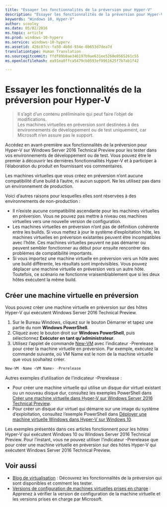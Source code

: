 ```yaml
---
title: "Essayer les fonctionnalités de la préversion pour Hyper-V"
description: "Essayer les fonctionnalités de la préversion pour Hyper-V"
keywords: "Windows 10, Hyper-V"
author: scooley
ms.date: 05/02/2016
ms.topic: article
ms.prod: windows-10-hyperv
ms.service: windows-10-hyperv
ms.assetid: 426c87cc-fa50-4b8d-934e-0b653d7dea7d
translationtype: Human Translation
ms.sourcegitcommit: ffdf89b0ae346197b9ae631ee5260e0565261c55
ms.openlocfilehash: ea91ea0ffca5479cb0593ef9961625f7b7ab1f42

---
```


# Essayer les fonctionnalités de la préversion pour Hyper-V

> Il s’agit d’un contenu préliminaire qui peut faire l’objet de modifications.  
  Les machines virtuelles en préversion sont destinées à des environnements de développement ou de test uniquement, car Microsoft n’en assure pas le support.

Accédez en avant-première aux fonctionnalités de la préversion pour Hyper-V sur Windows Server 2016 Technical Preview pour les tester dans vos environnements de développement ou de test. Vous pouvez être le premier à découvrir les dernières fonctionnalités Hyper-V et à participer à l’élaboration du produit en fournissant vos commentaires.

Les machines virtuelles que vous créez en préversion n’ont aucune compatibilité d’une build à l’autre, ni aucun support.  Ne les utilisez pas dans un environnement de production.

Voici d’autres raisons pour lesquelles elles sont réservées à des environnements de non-production :

* Il n’existe aucune compatibilité ascendante pour les machines virtuelles en préversion. Vous ne pouvez pas mettre à niveau ces machines virtuelles vers une nouvelle version de configuration.
* Les machines virtuelles en préversion n’ont pas de définition cohérente entre les builds. Si vous mettez à jour le système d’exploitation hôte, les machines virtuelles en préversion existantes peuvent être incompatibles avec l’hôte. Ces machines virtuelles peuvent ne pas démarrer ou peuvent sembler fonctionner au début pour ensuite rencontrer des problèmes de compatibilité importants.
* Si vous importez une machine virtuelle en préversion vers un hôte avec une build différente, les résultats sont imprévisibles. Vous pouvez déplacer une machine virtuelle en préversion vers un autre hôte. Toutefois, ce scénario ne fonctionne vraisemblablement que si les deux hôtes exécutent la même build.

## Créer une machine virtuelle en préversion

Vous pouvez créer une machine virtuelle en préversion sur des hôtes Hyper-V qui exécutent Windows Server 2016 Technical Preview.

1. Sur le Bureau Windows, cliquez sur le bouton Démarrer et tapez une partie du nom **Windows PowerShell**.
2. Cliquez avec le bouton droit sur **Windows PowerShell**, puis sélectionnez **Exécuter en tant qu’administrateur**.
3. Utilisez l’applet de commande [New-VM](https://technet.microsoft.com/library/hh848537.aspx) avec l’indicateur -Prerelease pour créer la machine virtuelle en préversion. Par exemple, exécutez la commande suivante, où VM Name est le nom de la machine virtuelle que vous souhaitez créer.

``` PowerShell
New-VM -Name <VM Name> -Prerelease
```
Autres exemples d’utilisation de l’indicateur -Prerelease :
 - Pour créer une machine virtuelle qui utilise un disque dur virtuel existant ou un nouveau disque dur, consultez les exemples PowerShell dans [Créer une machine virtuelle dans Hyper-V sur Windows Server 2016 Technical Preview](https://technet.microsoft.com/library/mt126140.aspx#BKMK_PowerShell).
 - Pour créer un disque dur virtuel qui démarre sur une image du système d’exploitation, consultez l’exemple PowerShell dans [Déployer une machine virtuelle Windows dans Hyper-V sur Windows 10](https://msdn.microsoft.com/en-us/virtualization/hyperv_on_windows/quick_start/walkthrough_create_vm).

 Les exemples présentés dans ces articles fonctionnent pour les hôtes Hyper-V qui exécutent Windows 10 ou Windows Server 2016 Technical Preview. Pour l’instant, vous ne pouvez utiliser l’indicateur -Prerelease que pour créer une machine virtuelle en préversion sur des hôtes Hyper-V qui exécutent Windows Server 2016 Technical Preview.

## Voir aussi
-  [Blog de virtualisation](https://blogs.technet.microsoft.com/virtualization/) : Découvrez les fonctionnalités de la préversion qui sont disponibles et comment les tester.
- [Versions de configuration de machines virtuelles prises en charge](https://technet.microsoft.com/library/mt695898.aspx#BKMK_SupportedConfigVersions) : Apprenez à vérifier la version de configuration de la machine virtuelle et les versions prises en charge par Microsoft.



<!--HONumber=Oct16_HO4-->



